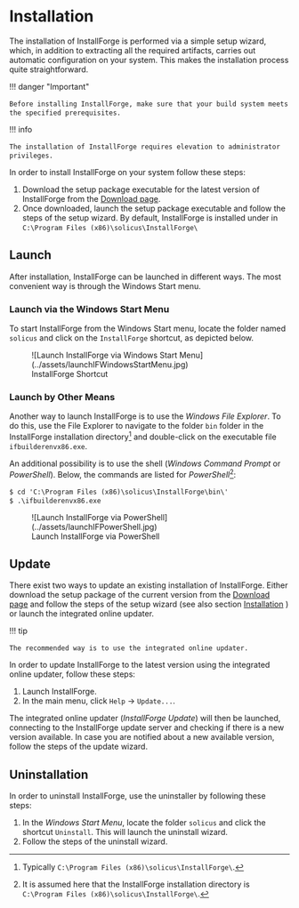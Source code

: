 # Installation

The installation of InstallForge is performed via a simple setup wizard, which, in addition to extracting all the
required artifacts, carries out automatic configuration on your system. This makes the installation process quite
straightforward.

!!! danger "Important"

    Before installing InstallForge, make sure that your build system meets the specified prerequisites.

!!! info

    The installation of InstallForge requires elevation to administrator privileges.

In order to install InstallForge on your system follow these steps:

1. Download the setup package executable for the latest version of InstallForge from the
   [Download page](https://installforge.net/download).
1. Once downloaded, launch the setup package executable and follow the steps of the setup wizard.
   By default, InstallForge is installed under in `C:\Program Files (x86)\solicus\InstallForge\`

## Launch

After installation, InstallForge can be launched in different ways. The most convenient way is through the Windows
Start menu.

### Launch via the Windows Start Menu

To start InstallForge from the Windows Start menu, locate the folder named `solicus` and click on the `InstallForge`
shortcut, as depicted below.

<figure markdown>
  ![Launch InstallForge via Windows Start Menu](../assets/launchIFWindowsStartMenu.jpg)
  <figcaption>InstallForge Shortcut</figcaption>
</figure>

### Launch by Other Means

Another way to launch InstallForge is to use the _Windows File Explorer_. To do this, use the File Explorer to
navigate to the folder `bin` folder in the InstallForge installation directory[^1] and double-click on the
executable file `ifbuilderenvx86.exe`.

An additional possibility is to use the shell (_Windows Command Prompt_ or _PowerShell_). Below, the commands
are listed for _PowerShell_[^2]:

``` shell
$ cd 'C:\Program Files (x86)\solicus\InstallForge\bin\'
$ .\ifbuilderenvx86.exe
```

<figure markdown>
  ![Launch InstallForge via PowerShell](../assets/launchIFPowerShell.jpg)
  <figcaption>Launch InstallForge via PowerShell</figcaption>
</figure>

[^1]: Typically `C:\Program Files (x86)\solicus\InstallForge\`.
[^2]: It is assumed here that the InstallForge installation directory is `C:\Program Files (x86)\solicus\InstallForge\`.

## Update

There exist two ways to update an existing installation of InstallForge. Either download the setup package of the 
current version from the [Download page](https://installforge.net/download) and follow the steps of the setup wizard 
(see also section [Installation](installation.md#installation) ) or launch the integrated online updater.

!!! tip

    The recommended way is to use the integrated online updater.

In order to update InstallForge to the latest version using the integrated online updater, follow these steps:

1. Launch InstallForge.
1. In the main menu, click `Help` → `Update...`.

The integrated online updater (_InstallForge Update_) will then be launched, connecting to the InstallForge update 
server and checking if there is a new version available. In case you are notified about a new available version, follow 
the steps of the update wizard.

## Uninstallation

In order to uninstall InstallForge, use the uninstaller by following these steps:

1. In the _Windows Start Menu_, locate the folder `solicus` and click the shortcut `Uninstall`. This will launch the 
   uninstall wizard.
2. Follow the steps of the uninstall wizard.
